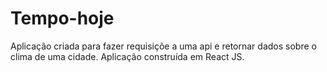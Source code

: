 # Tempo-hoje
Aplicação criada para fazer requisiçõe a uma api e retornar dados sobre o clima de uma cidade. Aplicação construída em React JS.

